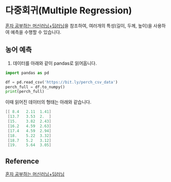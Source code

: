 # 다중회귀(Multiple Regression)

[혼자 공부하는 머신러닝+딥러닝](https://github.com/rickiepark/hg-mldl)을 참조하여, 여러개의 특성(길이, 두께, 높이)을 사용하여 예측을 수행할 수 있습니다.  

## 농어 예측

1) 데이터를 아래와 같이  pandas로 읽어옵니다. 

```python
import pandas as pd

df = pd.read_csv('https://bit.ly/perch_csv_data')
perch_full = df.to_numpy()
print(perch_full)
```

이때 읽어진 데이터의 형태는 아래와 같습니다. 

```java
[[ 8.4   2.11  1.41]
 [13.7   3.53  2.  ]
 [15.    3.82  2.43]
 [16.2   4.59  2.63]
 [17.4   4.59  2.94]
 [18.    5.22  3.32]
 [18.7   5.2   3.12]
 [19.    5.64  3.05]
```



## Reference

[혼자 공부하는 머신러닝+딥러닝](https://github.com/rickiepark/hg-mldl)
